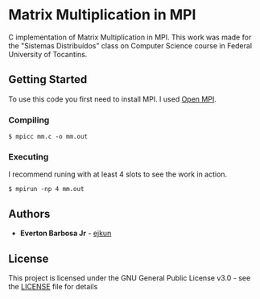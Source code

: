 # Matrix Multiplication in MPI

C implementation of Matrix Multiplication in MPI. This work was made for the "Sistemas Distribuídos" class on Computer Science course in Federal University of Tocantins.

## Getting Started

To use this code you first need to install MPI. I used [Open MPI](https://www.open-mpi.org/).

### Compiling

```
$ mpicc mm.c -o mm.out
```

### Executing

I recommend runing with at least 4 slots to see the work in action.

```
$ mpirun -np 4 mm.out
```

## Authors

* **Everton Barbosa Jr** - [ejkun](https://github.com/ejkun)

## License

This project is licensed under the GNU General Public License v3.0 - see the [LICENSE](LICENSE) file for details
